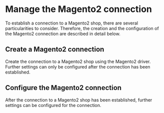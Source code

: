 # Manage the Magento2 connection

To establish a connection to a Magento2 shop, there are several particularities to consider. Therefore, the creation and the configuration of the Magento2 connection are described in detail below.


## Create a Magento2 connection

Create the connection to a Magento2 shop using the Magento2 driver. Further settings can only be configured after the connection has been established.




## Configure the Magento2 connection   

After the connection to a Magento2 shop has been established, further settings can be configured for the connection.
